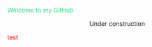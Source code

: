 <span style="color: #32de84;">Welcome to my GitHub</span>
<br>
<div align="center">Under construction</div>

<style>
r { color: Red }
o { color: Orange }
g { color: Green }
</style>

<r>test</r>

<a href="" target="_blank"><img src=""/></a>


<!--
**j-leidy/j-leidy** is a ✨ _special_ ✨ repository because its `README.md` (this file) appears on your GitHub profile.

Here are some ideas to get you started:

- 🔭 I’m currently working on ...
- 🌱 I’m currently learning ...
- 👯 I’m looking to collaborate on ...
- 🤔 I’m looking for help with ...
- 💬 Ask me about ...
- 📫 How to reach me: ...
- 😄 Pronouns: ...
- ⚡ Fun fact: ...
-->
